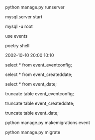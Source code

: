 python manage.py runserver

mysql.server start

mysql -u root

use events

poetry shell


2002-10-10 20:00 10:10


select * from event_eventconfig;

select * from event_createddate;

select * from event_date;


truncate table event_eventconfig;

truncate table event_createddate;

truncate table event_date;


python manage.py makemigrations event

python manage.py migrate


